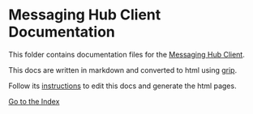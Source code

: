 # Messaging Hub Client Documentation

This folder contains documentation files for the [Messaging Hub Client](https://github.com/takenet/messaginghub-client-csharp).

This docs are written in markdown and converted to html using [grip](https://github.com/joeyespo/grip).

Follow its [instructions](https://github.com/joeyespo/grip) to edit this docs and generate the html pages.

[Go to the Index](./index.md)